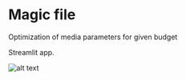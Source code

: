 # Magic file
Optimization of media parameters for given budget

Streamlit app. 

![alt text](https://github.com/[allayarovnael]/[magic_file]/blob/[master]/app_overview.png?raw=true)
